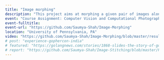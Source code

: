 ```yaml
---
title: "Image morphing"
description: "This project aims at morphing a given pair of images along with the corresponding feature correspondences. Delaunay triangulation is performed over the given pairs of images with the corresponding points as vertices. The geometry of the triangles is morphed by performing intermediate affine transformations and a sequence of morphs are generated."
event: "Course Assignment: Computer Vision and Computational Photography, 2019"
event-fulltitle:
event-url: "https://github.com/Saumya-Shah/Image-Morphing"
location: "University of Pennsylvania, PA"
video: "https://github.com/Saumya-Shah/Image-Morphing/blob/master/results/MeLion_compressed.gif"
# post: "experience-gophercon-india"
# featured: "https://golangnews.com/stories/1868-slides-the-story-of-gopath-by-nikhita-raghunath"
# report: "https://github.com/Saumya-Shah/Image-Stitching/blob/master/Project3A%20Report.pdf"
---
```

